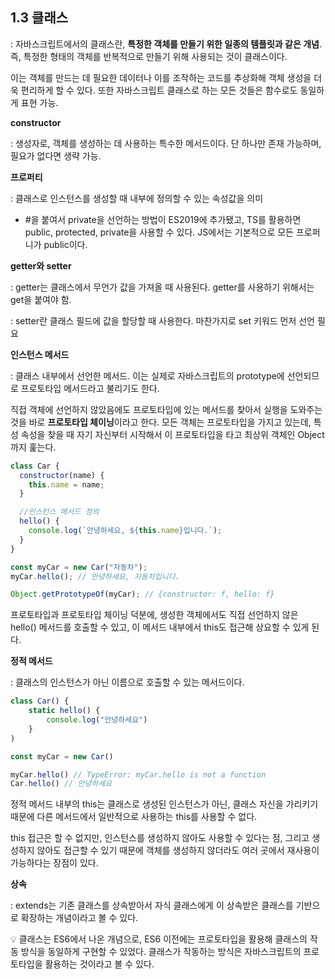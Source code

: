 ## 1.3 클래스

: 자바스크립트에서의 클래스란, **특정한 객체를 만들기 위한 일종의 템플릿과 같은 개념**. 즉, 특정한 형태의 객체를 반복적으로 만들기 위해 사용되는 것이 클래스이다.

이는 객체를 만드는 데 필요한 데이터나 이를 조작하는 코드를 추상화해 객체 생성을 더욱 편리하게 할 수 있다. 또한 자바스크립트 클래스로 하는 모든 것들은 함수로도 동일하게 표현 가능.

**constructor**

: 생성자로, 객체를 생성하는 데 사용하는 특수한 메서드이다. 단 하나만 존재 가능하며, 필요가 없다면 생략 가능.

**프로퍼티**

: 클래스로 인스턴스를 생성할 때 내부에 정의할 수 있는 속성값을 의미

- #을 붙여서 private을 선언하는 방법이 ES2019에 추가됐고, TS를 활용하면 public, protected, private을 사용할 수 있다. JS에서는 기본적으로 모든 프로퍼니가 public이다.

**getter와 setter**

: getter는 클래스에서 무언가 값을 가져올 때 사용된다. getter를 사용하기 위해서는 get을 붙여야 함.

: setter란 클래스 필드에 값을 할당할 때 사용한다. 마찬가지로 set 키워드 먼저 선언 필요

**인스턴스 메서드**

: 클래스 내부에서 선언한 메서드. 이는 실제로 자바스크립트의 prototype에 선언되므로 프로토타입 메서드라고 불리기도 한다.

직접 객체에 선언하지 않았음에도 프로토타입에 있는 메서드를 찾아서 실행을 도와주는 것을 바로 **프로토타입 체이닝**이라고 한다. 모든 객체는 프로토타입을 가지고 있는데, 특성 속성을 찾을 때 자기 자신부터 시작해서 이 프로토타입을 타고 최상위 객체인 Object까지 훑는다.

```jsx
class Car {
  constructor(name) {
    this.name = name;
  }

  //인스턴스 메서드 정의
  hello() {
    console.log(`안녕하세요, ${this.name}입니다.`);
  }
}

const myCar = new Car("자동차");
myCar.hello(); // 안녕하세요, 자동차입니다.

Object.getPrototypeOf(myCar); // {constructor: f, hello: f}
```

프로토타입과 프로토타입 체이닝 덕분에, 생성한 객체에서도 직접 선언하지 않은 hello() 메서드를 호출할 수 있고, 이 메서드 내부에서 this도 접근해 상요할 수 있게 된다.

**정적 메서드**

: 클래스의 인스턴스가 아닌 이름으로 호출할 수 있는 메서드이다.

```jsx
class Car() {
	static hello() {
		console.log("안녕하세요")
	}
)

const myCar = new Car()

myCar.hello() // TypeError: myCar.hello is not a function
Car.hello() // 안녕하세요
```

정적 메서드 내부의 this는 클래스로 생성된 인스턴스가 아닌, 클래스 자신을 가리키기 때문에 다른 메서드에서 일반적으로 사용하는 this를 사용할 수 없다.

this 접근은 할 수 없지만, 인스턴스를 생성하지 않아도 사용할 수 있다는 점, 그리고 생성하지 않아도 접근할 수 있기 때문에 객체를 생성하지 않더라도 여러 곳에서 재사용이 가능하다는 장점이 있다.

**상속**

: extends는 기존 클래스를 상속받아서 자식 클래스에게 이 상속받은 클래스를 기반으로 확장하는 개념이라고 볼 수 있다.

<aside>
💡 클래스는 ES6에서 나온 개념으로, ES6 이전에는 프로토타입을 활용해 클래스의 작동 방식을 동일하게 구현할 수 있었다. 클래스가 작동하는 방식은 자바스크립트의 프로토타입을 활용하는 것이라고 볼 수 있다.

</aside>

<br/>

